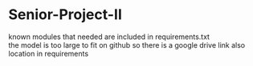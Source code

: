 # Senior-Project-II

known modules that needed are included in requirements.txt\
the model is too large to fit on github so there is a google drive link also location in requirements

